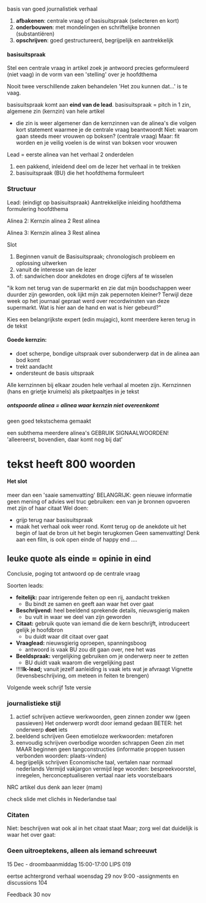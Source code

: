 basis van goed journalistiek verhaal
1. **afbakenen**: centrale vraag of basisuitspraak (selecteren en kort)
2. **onderbouwen**: met mondelingen en schriftelijke bronnen (substantiëren)
3. **opschrijven**: goed gestructureerd, begrijpelijk en aantrekkelijk

#### basisuitspraak
Stel een centrale vraag in artikel zoek je antwoord
precies geformuleerd (niet vaag) in de vorm van een 'stelling' over je hoofdthema

Nooit twee verschillende zaken behandelen
'Het zou kunnen dat...' is te vaag.

basisuitspraak komt aan **eind van de lead**.
basisuitspraak = pitch in 1 zin, algemene zin (kernzin) van hele artikel
- die zin is weer algemener dan de kernzinnen van de alinea's die volgen
kort statement waarmee je de centrale vraag beantwoordt
Niet: waarom gaan steeds meer vrouwen op boksen? (centrale vraag)
Maar: fit worden en je veilig voelen is de winst van boksen voor vrouwen

Lead = eerste alinea van het verhaal
2 onderdelen 
1. een pakkend, inleidend deel om de lezer het verhaal in te trekken
2. basisuitspraak (BU) die het hoofdthema formuleert


### Structuur

Lead: (eindigt op basisuitspraak)
Aantrekkelijke inleiding hoofdthema
formulering hoofdthema

Alinea 2:
Kernzin alinea 2
Rest alinea

Alinea 3:
Kernzin alinea 3
Rest alinea

Slot




1. Beginnen vanuit de Basisuitspraak; chronologisch probleem en oplossing uitwerken
2. vanuit de interesse van de lezer
3. of: sandwichen door anekdotes en droge cijfers af te wisselen


"ik kom net terug van de supermarkt en zie dat mijn boodschappen weer duurder zijn geworden, ook lijkt mijn zak pepernoten kleiner? Terwijl deze week op het journaal gepraat werd over recordwinsten van deze supermarkt. Wat is hier aan de hand en wat is hier gebeurd?"


Kies een belangrijkste expert (edin mujagic), komt meerdere keren terug in de tekst

#### Goede kernzin:
- doet scherpe, bondige uitspraak over subonderwerp dat in de alinea aan bod komt
- trekt aandacht
- ondersteunt de basis uitspraak

Alle kernzinnen bij elkaar zouden hele verhaal al moeten zijn.
Kernzinnen (hans en grietje kruimels) als piketpaaltjes in je tekst

##### ontspoorde alinea = alinea waar kernzin niet overeenkomt
geen goed tekstschema gemaakt



een subthema meerdere alinea's GEBRUIK SIGNAALWOORDEN! 'alleereerst, bovendien, daar komt nog bij dat'


# tekst heeft 800 woorden

#### Het slot
meer dan een 'saaie samenvatting'
	BELANGRIJK:
	geen nieuwe informatie
	geen mening of advies
	wel truc gebruiken: een van je bronnen opvoeren met zijn of haar citaat
Wel doen:
- grijp terug naar basisuitspraak
- maak het verhaal ook weer rond. Komt terug op de anekdote uit het begin of laat de bron uit het begin terugkomen
Geen samenvatting! Denk aan een film, is ook open einde of happy end ....

## leuke quote als einde = opinie in eind



Conclusie, poging tot antwoord op de centrale vraag









Soorten leads:
- **feitelijk:** paar intrigerende feiten op een rij, aandacht trekken
	- Bu bindt ze samen en geeft aan waar het over gaat
- **Beschrijvend:** heel beeldend sprekende details, nieuwsgierig maken
	- bu vult in waar we deel van zijn geworden
- **Citaat:** gebruik quote van iemand die de kern beschrijft, introduceert gelijk je hoofdbron
	- bu duidt waar dit citaat over gaat
- **Vraaglead:** nieuwsgierig oproepen, spanningsboog
	- antwoord is vaak BU zou dit gaan over, nee het was
- **Beeldspraak:** vergelijking gebruiken om je onderwerp neer te zetten
	- BU duidt vaak waarom die vergelijking past
- !!!!**Ik-lead;** vanuit jezelf aanleiding is vaak iets wat je afvraagt
	Vignette (levensbeschrijving, om meteen in feiten te brengen)


Volgende week schrijf 1ste versie


### journalistieke stijl
1. actief schrijven
		actieve werkwoorden, geen zinnen zonder ww (geen passieven)
			Het onderwerp wordt door iemand gedaan
			BETER: het onderwerp **doet** iets
1. beeldend schrijven
		Geen emotieloze werkwoorden: 
		metaforen
1. eenvoudig schrijven
		overbodige woorden schrappen
		Geen zin met MAAR beginnen
		geen tangconstructies (informatie proppen tussen verbonden woorden: plaats-vinden)
1. begrijpelijk schrijven
		Economische taal, vertalen naar normaal nederlands
		Vermijd vakjargon
		vermijd lege woorden: bespreekvoorstel, inregelen, herconceptualiseren
		vertaal naar iets voorstelbaars

NRC artikel dus denk aan lezer (mam)

check slide met clichés in Nederlandse taal


### Citaten
Niet: beschrijven wat ook al in het citaat staat
Maar; zorg wel dat duidelijk is waar het over gaat:

### Geen uitroeptekens, alleen als iemand schreeuwt


15 Dec - droombaanmiddag 15:00-17:00 LIPS 019


eertse achtergrond verhaal
woensdag 29 nov 9:00
	-assignments en discussions 104

Feedback 30 nov





